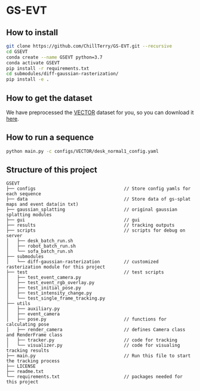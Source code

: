 # GS-EVT
## How to install
```sh
git clone https://github.com/ChillTerry/GS-EVT.git --recursive
cd GSEVT
conda create --name GSEVT python=3.7
conda activate GSEVT
pip install -r requirements.txt
cd submodules/diff-gaussian-rasterization/
pip install -e .
```

## How to get the dataset
We have preprocessed the [VECTOR](https://star-datasets.github.io/vector/) dataset for you, so you can download it [here](https://drive.google.com/drive/folders/1NShkkljDLqleAGy-goFen3K0C102nIo3?usp=drive_link).

## How to run a sequence
```sh
python main.py -c configs/VECTOR/desk_normal1_config.yaml
```

## Structure of this project
```
GSEVT
├── configs                                 // Store config yamls for each sequence
├── data                                    // Store data of gs-splat maps and event data(in txt) 
├── gaussian_splatting                      // original gaussian splatting modules
├── gui                                     // gui 
├── results                                 // tracking outputs
├── scripts                                 // scripts for debug on server
│   ├── desk_batch_run.sh
│   ├── robot_batch_run.sh
│   └── sofa_batch_run.sh
├── submodules
│   └── diff-gaussian-rasterization         // customized rasterization module for this project
├── test                                    // test scripts
│   ├── test_event_camera.py
│   ├── test_event_rgb_overlay.py
│   ├── test_initial_pose.py
│   ├── test_intensity_change.py
│   └── test_single_frame_tracking.py
├── utils
│   ├── auxiliary.py
│   ├── event_camera
│   ├── pose.py                             // functions for calculating pose
│   ├── render_camera                       // defines Camera class and RenderFrame class
│   ├── tracker.py                          // code for tracking
│   └── visualizer.py                       // code for visualing tracking results
├── main.py                                 // Run this file to start the tracking process
├── LICENSE
├── readme.txt
└── requirements.txt                        // packages needed for this project
```

